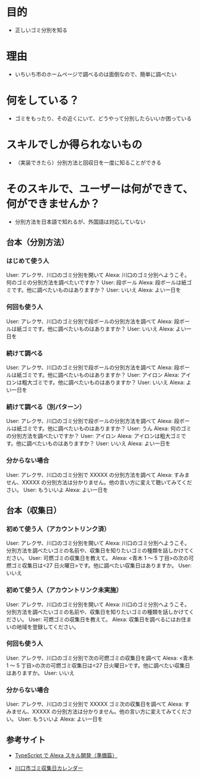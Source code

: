 # 目的

- 正しいゴミ分別を知る

# 理由

- いちいち市のホームページで調べるのは面倒なので、簡単に調べたい

# 何をしている？

- ゴミをもったり、その近くにいて、どうやって分別したらいいか困っている

# スキルでしか得られないもの

- （実装できたら）分別方法と回収日を一度に知ることができる

# そのスキルで、ユーザーは何ができて、何ができませんか？

- 分別方法を日本語で知れるが、外国語は対応していない

## 台本（分別方法）

### はじめて使う人

User: アレクサ、川口のゴミ分別を開いて
Alexa: 川口のゴミ分別へようこそ。何のゴミの分別方法を調べたいですか？
User: 段ボール
Alexa: 段ボールは紙ゴミです。他に調べたいものはありますか？
User: いいえ
Alexa: よい一日を

### 何回も使う人

User: アレクサ、川口のゴミ分別で段ボールの分別方法を調べて
Alexa: 段ボールは紙ゴミです。他に調べたいものはありますか？
User: いいえ
Alexa: よい一日を

### 続けて調べる

User: アレクサ、川口のゴミ分別で段ボールの分別方法を調べて
Alexa: 段ボールは紙ゴミです。他に調べたいものはありますか？
User: アイロン
Alexa: アイロンは粗大ゴミです。他に調べたいものはありますか？
User: いいえ
Alexa: よい一日を

### 続けて調べる（別パターン）

User: アレクサ、川口のゴミ分別で段ボールの分別方法を調べて
Alexa: 段ボールは紙ゴミです。他に調べたいものはありますか？
User: うん
Alexa: 何のゴミの分別方法を調べたいですか？
User: アイロン
Alexa: アイロンは粗大ゴミです。他に調べたいものはありますか？
User: いいえ
Alexa: よい一日を

### 分からない場合

User: アレクサ、川口のゴミ分別で XXXXX の分別方法を調べて
Alexa: すみません、XXXXX の分別方法は分かりません。他の言い方に変えて聴いてみてください。
User: もういいよ
Alexa: よい一日を

## 台本（収集日）

### 初めて使う人（アカウントリンク済）

User: アレクサ、川口のゴミ分別を開いて
Alexa: 川口のゴミ分別へようこそ。分別方法を調べたいゴミの名前や、収集日を知りたいゴミの種類を話しかけてください。
User: 可燃ゴミの収集日を教えて。
Alexa: <青木 1 ～ 5 丁目>の次の可燃ゴミ収集日は<27 日火曜日>です。他に調べたい収集日はありますか。
User: いいえ

### 初めて使う人（アカウントリンク未実施）

User: アレクサ、川口のゴミ分別を開いて
Alexa: 川口のゴミ分別へようこそ。分別方法を調べたいゴミの名前や、収集日を知りたいゴミの種類を話しかけてください。
User: 可燃ゴミの収集日を教えて。
Alexa: 収集日を調べるにはお住まいの地域を登録してください。

### 何回も使う人

User: アレクサ、川口のゴミ分別で次の可燃ゴミの収集日を調べて
Alexa: <青木 1 ～ 5 丁目>の次の可燃ゴミ収集日は<27 日火曜日>です。他に調べたい収集日はありますか。
User: いいえ

### 分からない場合

User: アレクサ、川口のゴミ分別で XXXXX ゴミ次の収集日を調べて
Alexa: すみません、XXXXX の分別方法は分かりません。他の言い方に変えてみてください。
User: もういいよ
Alexa: よい一日を

## 参考サイト

- [TypeScript で Alexa スキル開発（準備篇）](https://techblog.forgevision.com/entry/2018/08/10/120341)

- [川口市ゴミ収集日カレンダー](http://kawaguchi-gomimaru.jp/calendar/1/2021/2)
